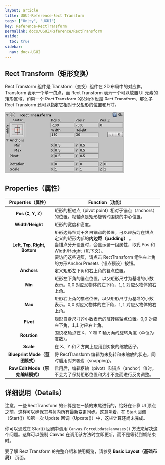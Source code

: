 ```yaml
---
layout: article
title: UGUI-Reference-Rect Transform
tags: ["Unity", "UGUI"]
key: Reference-RectTransform
permalink: docs/UGUI/Reference/RectTransform
aside:
  toc: true
sidebar:
  nav: docs-UGUI
---
```

## Rect Transform（矩形变换）

Rect Transform 组件是 Transform（变换）组件在 2D 布局中的对应体。Transform 表示一个单一的点，而 Rect Transform 表示一个可以放置 UI 元素的矩形区域。如果一个 Rect Transform 的父物体也是 Rect Transform，那么子 Rect Transform 还可以指定它相对于父矩形的位置和尺寸。

![1745828200978](image/2025-04-27-RectTransform/1745828200978.png)

## Properties（属性）

|           Properties（属性）           | Function（功能）                                                                                                                                                                                                                                                      |
| :-------------------------------------: | --------------------------------------------------------------------------------------------------------------------------------------------------------------------------------------------------------------------------------------------------------------------- |
|         **Pos (X, Y, Z)**         | 矩形的枢轴点（pivot point）相对于锚点（anchors）的位置。枢轴点是矩形旋转时围绕的中心位置。                                                                                                                                                                            |
|         **Width/Height**         | 矩形的宽度和高度。                                                                                                                                                                                                                                                    |
|   **Left, Top, Right, Bottom**   | 矩形边缘相对于各自锚点的位置。可以理解为在锚点定义的矩形内部的**内边距（padding）** 。<br />当锚点分开设置时，会显示这一组属性，取代 Pos 和 Width/Height（见下文）。<br />要访问这些选项，请点击 RectTransform 组件左上角的方形Anchor Presets（锚点预设）按钮。 |
|            **Anchors**            | 定义矩形左下角和右上角的锚点位置。                                                                                                                                                                                                                                    |
|              **Min**              | 矩形左下角的锚点位置，以父矩形尺寸为基准的小数表示。0,0 对应父物体的左下角，1,1 对应父物体的右上角。                                                                                                                                                                  |
|              **Max**              | 矩形右上角的锚点位置，以父矩形尺寸为基准的小数表示。0,0 对应父物体的左下角，1,1 对应父物体的右上角。                                                                                                                                                                  |
|             **Pivot**             | 矩形自身尺寸的小数表示的旋转枢轴点位置。0,0 对应左下角，1,1 对应右上角。                                                                                                                                                                                              |
|           **Rotation**           | 围绕枢轴点在 X、Y 和 Z 轴方向的旋转角度（单位为度数）。                                                                                                                                                                                                               |
|             **Scale**             | 在 X、Y 和 Z 方向上应用到对象的缩放因子。                                                                                                                                                                                                                             |
|  **Blueprint Mode（蓝图模式）**  | 将 RectTransform 编辑为未旋转和未缩放的状态，同时启用对齐吸附（snapping）。                                                                                                                                                                                           |
| **Raw Edit Mode（原始编辑模式）** | 启用后，编辑枢轴（pivot）和锚点（anchor）值时，不会为了保持矩形位置和大小不变而进行反向调整。                                                                                                                                                                         |


## 详细说明（Details）

注意，一些 RectTransform 的计算是在一帧的末尾进行的，恰好在计算 UI 顶点之前，这样可以确保其与帧内所有最新变更同步。这意味着，在 Start 回调（Start()）和第一次 Update 回调（Update()）中，这些计算还尚未完成。

你可以通过在 Start() 回调中调用 `Canvas.ForceUpdateCanvases()` 方法来解决这个问题。这样可以强制 Canvas 在调用该方法时立即更新，而不是等待到帧结束时。

要了解 Rect Transform 的完整介绍和使用概览，请参见 **Basic Layout（基础布局）** 页面。
